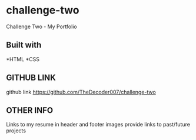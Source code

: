 # challenge-two
Challenge Two - My Portfolio

## Built with
*HTML
*CSS

## GITHUB LINK
github link https://github.com/TheDecoder007/challenge-two

## OTHER INFO
Links to my resume in header and footer
images provide links to past/future projects






